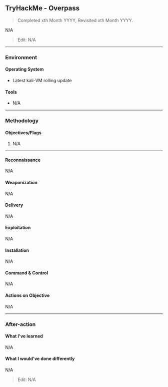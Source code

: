 ## TryHackMe - Overpass
> Completed xth Month  YYYY, Revisited xth Month YYYY.

N/A

> Edit: N/A

---
### Environment
#### Operating System
- Latest kali-VM rolling update

#### Tools
- N/A

---
### Methodology
#### Objectives/Flags
1. N/A

---
#### Reconnaissance
N/A

#### Weaponization 
N/A

#### Delivery
N/A

#### Exploitation
N/A

#### Installation 
N/A

#### Command & Control
N/A

#### Actions on Objective
N/A

---
### After-action
#### What I've learned
N/A

#### What I would've done differently
N/A

> Edit: N/A
